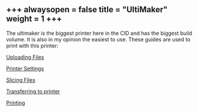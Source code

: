 +++
alwaysopen = false
title = "UltiMaker"
weight = 1
+++
---
The ultimaker is the biggest printer here in the CID and has the biggest build volume. It is also in my opinion the easiest to use. These guides are used to print with this printer:

[Uploading Files](https://cid.friendscentral.org/3dprinters/ultimaker/uploadingfiles/index.html)

[Printer Settings](https://cid.friendscentral.org/3dprinters/ultimaker/printersettings/index.html)

[Slicing Files](https://cid.friendscentral.org/3dprinters/ultimaker/slicefiles/index.html)

[Transferring to printer](https://cid.friendscentral.org/3dprinters/ultimaker/transferringtoprinter/index.html)

[Printing](https://cid.friendscentral.org/3dprinters/ultimaker/printing/index.html)

